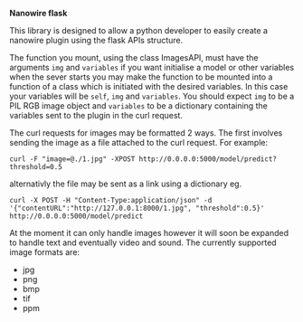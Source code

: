 **Nanowire flask**

This library is designed to allow a python developer to easily create a nanowire plugin using the flask APIs structure.

The function you mount, using the class ImagesAPI, must have the arguments ``img`` and ``variables`` if you want initialise a model or other variables when the sever starts you may make the function to be mounted into a function of a class which is initiated with the desired variables. In this case your variables will be ``self``, ``img`` and ``variables``.
You should expect ``img`` to be a PIL RGB image object and ``variables`` to be a dictionary containing the variables sent to the plugin in the curl request.

The curl requests for images may be formatted 2 ways. The first involves sending the image as a file attached to the curl request. For example:

``curl -F "image=@./1.jpg" -XPOST http://0.0.0.0:5000/model/predict?threshold=0.5``

alternativly the file may be sent as a link using a dictionary eg.

``curl -X POST -H "Content-Type:application/json" -d '{"contentURL":"http://127.0.0.1:8000/1.jpg", "threshold":0.5}' http://0.0.0.0:5000/model/predict``


At the moment it can only handle images however it will soon be expanded to handle text and eventually video and sound. The currently supported image formats are:

* jpg
* png
* bmp
* tif
* ppm
